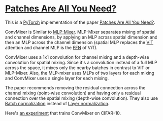 #  [Patches Are All You Need?](https://nn.labml.ai/conv_mixer/index.html)

This is a [PyTorch](https://pytorch.org) implementation of the paper
[Patches Are All You Need?](https://arxiv.org/abs/2201.09792).

ConvMixer is Similar to [MLP-Mixer](https://nn.labml.ai/transformers/mlp_mixer/index.html).
MLP-Mixer separates mixing of spatial and channel dimensions, by applying an MLP across spatial dimension
and then an MLP across the channel dimension
(spatial MLP replaces the [ViT](https://nn.labml.ai/transformers/vit/index.html) attention
and channel MLP is the [FFN](https://nn.labml.ai/transformers/feed_forward.html) of ViT).

ConvMixer uses a 1x1 convolution for channel mixing and a
depth-wise convolution for spatial mixing.
Since it's a convolution instead of a full MLP across the space, it mixes only the nearby batches in
contrast to ViT or MLP-Mixer.
Also, the MLP-mixer uses MLPs of two layers for each mixing and ConvMixer uses a single layer for each mixing.

The paper recommends removing the residual connection across the channel mixing (point-wise convolution)
and having only a residual connection over the spatial mixing (depth-wise convolution).
They also use [Batch normalization](https://nn.labml.ai/normalization/batch_norm/index.html) instead
of [Layer normalization](../normalization/layer_norm/index.html).

Here's [an experiment](https://nn.labml.ai/conv_mixer/experiment.html) that trains ConvMixer on CIFAR-10.
